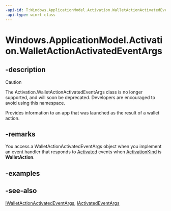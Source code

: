 ```yaml
---
-api-id: T:Windows.ApplicationModel.Activation.WalletActionActivatedEventArgs
-api-type: winrt class
---
```


<!-- Class syntax.
public class WalletActionActivatedEventArgs : Windows.ApplicationModel.Activation.IActivatedEventArgs, Windows.ApplicationModel.Activation.IWalletActionActivatedEventArgs
-->

# Windows.ApplicationModel.Activation.WalletActionActivatedEventArgs

## -description

> [!CAUTION]
> The Activation.WalletActionActivatedEventArgs class is no longer supported, and will soon be deprecated. Developers are encouraged to avoid using this namespace.

Provides information to an app that was launched as the result of a wallet action.

## -remarks
You access a WalletActionActivatedEventArgs object when you implement an event handler that responds to [Activated](../windows.applicationmodel.core/coreapplicationview_activated.md) events when [ActivationKind](activationkind.md) is **WalletAction**.

## -examples

## -see-also
[IWalletActionActivatedEventArgs](iwalletactionactivatedeventargs.md), [IActivatedEventArgs](iactivatedeventargs.md)
